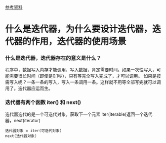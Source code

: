 
<a href="https://www.jb51.net/article/243056.htm" target="_blank"> 参考资料 </a>

# 什么是迭代器，为什么要设计迭代器，迭代器的作用，迭代器的使用场景
### 什么是迭代器，迭代器存在的意义是什么？  
程序中，数据写入内存才能调用，写入数据，肯定需要时间。如果一次性写入，可能需要很长时间（即使是0.1秒），只有等完全写入完成了，才可以调用。
如果是按需写入呢？一条一条的写入，写入一条调用一条。这样就不用等全部写完就可以调用了。迭代器应运而生。

### 迭代器有两个函数 iter() 和 next()
迭代器迭代的是一个可迭代对象，获取下一个元素
iter(iterable)返回一个迭代器，next(iterator)  
```angular2html
迭代器对象 = iter(可迭代对象)
next(迭代器对象)
```

